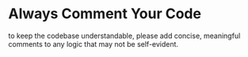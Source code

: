 # Always Comment Your Code

to keep the codebase understandable, please add concise, meaningful comments to any logic that may not be self-evident.
